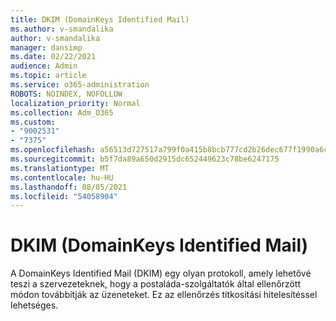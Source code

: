 ```yaml
---
title: DKIM (DomainKeys Identified Mail)
ms.author: v-smandalika
author: v-smandalika
manager: dansimp
ms.date: 02/22/2021
audience: Admin
ms.topic: article
ms.service: o365-administration
ROBOTS: NOINDEX, NOFOLLOW
localization_priority: Normal
ms.collection: Adm_O365
ms.custom:
- "9002531"
- "7375"
ms.openlocfilehash: a56513d727517a799f0a415b8bcb777cd2b26dec677f1990a6caf4b2090f660b
ms.sourcegitcommit: b5f7da89a650d2915dc652449623c78be6247175
ms.translationtype: MT
ms.contentlocale: hu-HU
ms.lasthandoff: 08/05/2021
ms.locfileid: "54058904"
---
```

# <a name="dkim-domainkeys-identified-mail"></a>DKIM (DomainKeys Identified Mail)

A DomainKeys Identified Mail (DKIM) egy olyan protokoll, amely lehetővé teszi a szervezeteknek, hogy a postaláda-szolgáltatók által ellenőrzött módon továbbítják az üzeneteket. Ez az ellenőrzés titkosítási hitelesítéssel lehetséges.
